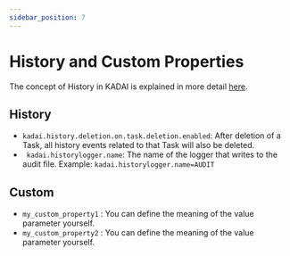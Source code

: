 ```yaml
---
sidebar_position: 7
---
```


# History and Custom Properties

The concept of History in KADAI is explained in more detail [here](../features/kadaiHistorySPI.md). 

## History

- ``kadai.history.deletion.on.task.deletion.enabled``: After deletion of a Task, all history events related to that Task will also be deleted.
- ``` kadai.historylogger.name```: The name of the logger that writes to the audit file.
        Example:
        ``` kadai.historylogger.name=AUDIT ```

## Custom

- ``my_custom_property1`` : You can define the meaning of the value parameter yourself.
- ``my_custom_property2`` : You can define the meaning of the value parameter yourself.
